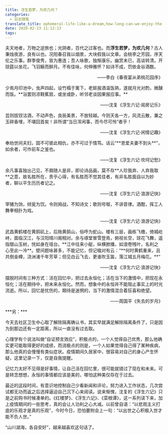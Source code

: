 ```yaml
---
title: 浮生若梦，为欢几何？
categories:
  - 日志随笔
translate_title: ephemeral-life-like-a-dream,how-long-can-we-enjoy-the-happiness
date: 2020-02-23 11:12:13
tags:
---
```




夫天地者，万物之逆旅也；光阴者，百代之过客也。而**浮生若梦，为欢几何**？古人秉烛夜游，良有以也。况阳春召我以烟景，大块假我以文章。会桃李之芳园，序天伦之乐事。群季俊秀，皆为惠连；吾人咏歌，独惭康乐。幽赏未已，高谈转清。开琼筵以坐花，飞羽觞而醉月。不有佳咏，何伸雅怀？如诗不成，罚依金谷酒数。

<p align="right">——李白《春夜宴从弟桃花园序》</p>
少焉月印池中，虫声四起，设竹榻于篱下，老妪报酒温饭熟，遂就月光对酌，微醺而饭。**浴罢则凉鞋蕉扇，或坐或卧，听邻老谈因果报应事。**

<p align="right">——沈复《浮生六记·闺房记乐》</p>
芸则拔钗沽酒，不动声色，良辰美景，不放轻越。今则天各一方，风流云散，兼之玉碎香埋，不堪回首矣！非所谓“当日浑闲事，而今尽可怜”者乎！

<p align="right">——沈复《浮生六记·闲情记趣》</p>
奉劝世间夫妇，固不可彼此相仇，亦不可过于情笃。话云“**恩爱夫妻不到头**”，如余者，可作前车之鉴也。

<p align="right">——沈复《浮生六记·坎坷记愁》</p>
余凡事喜独出己见，不屑随人是非，即论诗品画，莫不存**人珍我弃、人弃我取**之意，故名胜所在，贵乎心得，有名胜而不觉其佳者，有非名胜面自以为妙者，聊以平生历历者记之。

<p align="right">——沈复《浮生六记·浪游记快》</p>
宰猪为饷，倾瓮为饮。令则拇战，不知诗文；歌则号呶，不讲音律。酒酣，挥工人舞拳相扑为戏。

<p align="right">——沈复《浮生六记·浪游记快》</p>
武昌黄鹤楼在黄鹄矶上，后拖黄鹄山，俗呼为蛇山。楼有三层，画栋飞檐，倚城屹峙，面临汉江，与汉阳晴川阁相对。余与琢堂冒雪登焉，俯视长空，琼花飞舞，遥指银山玉树，恍如身在瑶台。**江中往来小艇，纵横掀播，如浪卷残叶，名利之心至此一冷**。壁间题咏甚多，不能记忆，但记楹对有云：“**何时黄鹤重来，且共倒金樽，浇洲渚千年芳草；但见白云飞去，更谁吹玉笛，落江城五月梅花。**“

<p align="right">——沈复《浮生六记·浪游记快》</p>
摆脱时间有三种方式：活在回忆中，把过去永恒化；活在当下的激情中，把现在永恒化；活在期待中，把未来永恒化。然而，想象中的永恒并不能阻止事实上的时光流逝。所以，回忆是忧伤的，期待是迷惘的，当下的激情混合着狂喜和绝望。

<p align="right">——周国平《失去的岁月》</p>
***另：***

今天去社区卫生中心取了解除隔离确认书，其实早就满足解除隔离条件了，只是因为到那边还有一定距离，所以一直没有过去取。

心理学有个说法叫做“自证预言效应”，积极点的，一个人觉得自己优秀，那么他确实更可能取得更好的成绩，而消极点的则是，一个人如果觉得自己得了某种疾病，那么他真的会慢慢有类似症状。疫情期间久居家中，很容易对自己的身心产生怀疑，这里记录一下，仅是自我提醒。

记忆力太好不见得是好事情，让自己活在回忆里，很可能就错过了现在和未来。可是转念想想，永恒的事情都应该是美的，哪怕这种美仅存在于过去。

最近的这段时间，有意识地控制自己少看新闻和评论，努力进入工作状态，几次尝试都无功而返之后选择逼迫自己沉下心来阅读。说来惭愧，沈复的《浮生六记》只是之前购书时候凑单的。《红楼梦》、《浮生六记》、《菜根谭》，这一系列读下来，加上疫情期间的一些思考，真的会让人功利之心大减。以前曾自语：“以悲观主义打底的乐观才是真的乐观”，今时今日，恐怕要附会上一句：“以出世之心积极入世才能不负人世。”

“山川湖海，各自安好”，越来越喜欢这句话了。